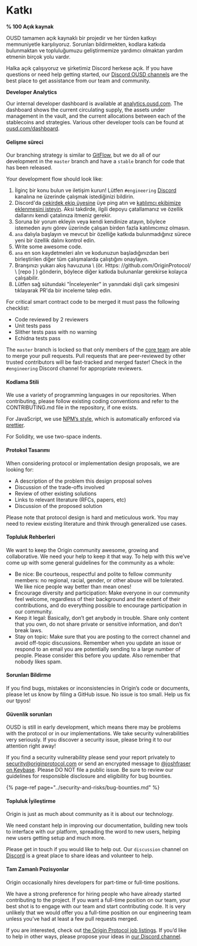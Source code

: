 # Katkı

**% 100 Açık kaynak**

OUSD tamamen açık kaynaklı bir projedir ve her türden katkıyı memnuniyetle karşılıyoruz. Sorunları bildirmekten, kodlara katkıda bulunmaktan ve topluluğumuzu geliştirmemize yardımcı olmaktan yardım etmenin birçok yolu vardır.

Halka açık çalışıyoruz ve şirketimiz Discord herkese açık. If you have questions or need help getting started, our [Discord OUSD channels](https://discord.gg/jyxpUSe) are the best place to get assistance from our team and community.

**Developer Analytics**

Our internal developer dashboard is available at [analytics.ousd.com](https://analytics.ousd.com). The dashboard shows the current circulating supply, the assets under management in the vault, and the current allocations between each of the stablecoins and strategies. Various other developer tools can be found at [ousd.com/dashboard](https://ousd.com/dashboard).

#### Gelişme süreci

Our branching strategy is similar to [GitFlow](http://nvie.com/posts/a-successful-git-branching-model/), but we do all of our development in the `master` branch and have a `stable` branch for code that has been released.

Your development flow should look like:

1. İlginç bir konu bulun ve iletişim kurun! Lütfen `#engineering` [Discord](https://discord.gg/jyxpUSe) kanalına ne üzerinde çalışmak istediğinizi bildirin.
2. Discord'da [çekirdek ekip üyesine](https://github.com/orgs/OriginProtocol/teams/core/members) üye ping atın ve [katılımcı ekibimize eklenmesini isteyin](https://github.com/orgs/OriginProtocol/teams/contributors). Aksi takdirde, ilgili depoyu çatallamanız ve özellik dallarını kendi çatalınıza itmeniz gerekir.
3. Soruna bir yorum ekleyin veya kendi kendinize atayın, böylece istemeden aynı görev üzerinde çalışan birden fazla katılımcımız olmasın.
4. `ana` dalıyla başlayın ve mevcut bir özelliğe katkıda bulunmadığınız sürece yeni bir özellik dalını kontrol edin.
5. Write some awesome code.
6. `ana` en son kaydetmeleri alın ve kodunuzun başladığınızdan beri birleştirilen diğer tüm çalışmalarda çalıştığını onaylayın.
7. Branşınızı yukarı akış havuzuna \ (ör. Https: //github.com/OriginProtocol/ \ [repo \] \) gönderin, böylece diğer katkıda bulunanlar gerekirse kolayca çalışabilir.
8. Lütfen sağ sütundaki "İnceleyenler" in yanındaki dişli çark simgesini tıklayarak PR'da bir inceleme talep edin.

For critical smart contract code to be merged it must pass the following checklist:

*  Code reviewed by 2 reviewers
*  Unit tests pass
*  Slither tests pass with no warning
*  Echidna tests pass

The `master` branch is locked so that only members of the [core team](https://github.com/orgs/OriginProtocol/teams/core) are able to merge your pull requests. Pull requests that are peer-reviewed by other trusted contributors will be fast-tracked and merged faster! Check in the `#engineering` Discord channel for appropriate reviewers.

#### Kodlama Stili

We use a variety of programming languages in our repositories. When contributing, please follow existing coding conventions and refer to the CONTRIBUTING.md file in the repository, if one exists.

For JavaScript, we use [NPM’s style](https://docs.npmjs.com/misc/coding-style), which is automatically enforced via [prettier](https://prettier.io/).

For Solidity, we use two-space indents.

#### Protokol Tasarımı

When considering protocol or implementation design proposals, we are looking for:

* A description of the problem this design proposal solves
* Discussion of the trade-offs involved
* Review of other existing solutions
* Links to relevant literature \(RFCs, papers, etc\)
* Discussion of the proposed solution

Please note that protocol design is hard and meticulous work. You may need to review existing literature and think through generalized use cases.

#### Topluluk Rehberleri

We want to keep the Origin community awesome, growing and collaborative. We need your help to keep it that way. To help with this we’ve come up with some general guidelines for the community as a whole:

* Be nice: Be courteous, respectful and polite to fellow community members: no regional, racial, gender, or other abuse will be tolerated. We like nice people way better than mean ones!
* Encourage diversity and participation: Make everyone in our community feel welcome, regardless of their background and the extent of their contributions, and do everything possible to encourage participation in our community.
* Keep it legal: Basically, don’t get anybody in trouble. Share only content that you own, do not share private or sensitive information, and don’t break laws.
* Stay on topic: Make sure that you are posting to the correct channel and avoid off-topic discussions. Remember when you update an issue or respond to an email you are potentially sending to a large number of people. Please consider this before you update. Also remember that nobody likes spam.

#### Sorunları Bildirme

If you find bugs, mistakes or inconsistencies in Origin’s code or documents, please let us know by filing a GitHub issue. No issue is too small. Help us fix our tpyos!

#### Güvenlik sorunları

OUSD is still in early development, which means there may be problems with the protocol or in our implementations. We take security vulnerabilities very seriously. If you discover a security issue, please bring it to our attention right away!

If you find a security vulnerability please send your report privately to [security@originprotocol.com](mailto:security@originprotocol.com) or send an encrypted message to [@joshfraser on Keybase](https://keybase.io/joshfraser). Please DO NOT file a public issue. Be sure to review our guidelines for responsible disclosure and eligibility for bug bounties.

{% page-ref page="../security-and-risks/bug-bounties.md" %}

#### **Topluluk İyileştirme**

Origin is just as much about community as it is about our technology.

We need constant help in improving our documentation, building new tools to interface with our platform, spreading the word to new users, helping new users getting setup and much more.

Please get in touch if you would like to help out. Our `discussion` channel on [Discord](https://www.originprotocol.com/discord) is a great place to share ideas and volunteer to help.

#### Tam Zamanlı Pozisyonlar

Origin occasionally hires developers for part-time or full-time positions.

We have a strong preference for hiring people who have already started contributing to the project. If you want a full-time position on our team, your best shot is to engage with our team and start contributing code. It is very unlikely that we would offer you a full-time position on our engineering team unless you’ve had at least a few pull requests merged.

If you are interested, check out [the Origin Protocol job listings](https://angel.co/originprotocol/jobs). If you’d like to help in other ways, please propose your ideas in [our Discord channel](https://www.originprotocol.com/discord).



